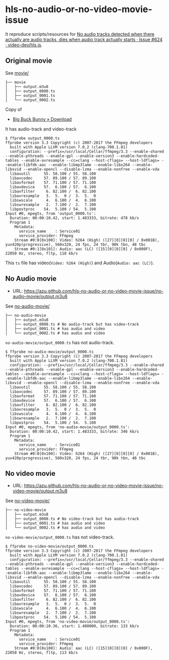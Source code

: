 # hls-no-audio-or-no-video-movie-issue

It reproduce scripts/resources for [No audio tracks detected when there actually are audio tracks, dies when audio track actually starts · Issue #624 · video-dev/hls.js](https://github.com/video-dev/hls.js/issues/624#issuecomment-294709070 "No audio tracks detected when there actually are audio tracks, dies when audio track actually starts · Issue #624 · video-dev/hls.js").

## Original movie

See [movie/](./movie)

```
├── movie
│   ├── output.m3u8
│   ├── output_0000.ts
│   ├── output_0001.ts
│   └── output_0002.ts
```

Copy of

- [Big Buck Bunny » Download](https://peach.blender.org/download/ "Big Buck Bunny » Download")

It has audio-track and video-track

```
$ ffprobe output_0000.ts
ffprobe version 3.3 Copyright (c) 2007-2017 the FFmpeg developers
  built with Apple LLVM version 7.0.2 (clang-700.1.81)
  configuration: --prefix=/usr/local/Cellar/ffmpeg/3.3 --enable-shared --enable-pthreads --enable-gpl --enable-version3 --enable-hardcoded-tables --enable-avresample --cc=clang --host-cflags= --host-ldflags= --enable-libfdk-aac --enable-libmp3lame --enable-libx264 --enable-libxvid --enable-opencl --disable-lzma --enable-nonfree --enable-vda
  libavutil      55. 58.100 / 55. 58.100
  libavcodec     57. 89.100 / 57. 89.100
  libavformat    57. 71.100 / 57. 71.100
  libavdevice    57.  6.100 / 57.  6.100
  libavfilter     6. 82.100 /  6. 82.100
  libavresample   3.  5.  0 /  3.  5.  0
  libswscale      4.  6.100 /  4.  6.100
  libswresample   2.  7.100 /  2.  7.100
  libpostproc    54.  5.100 / 54.  5.100
Input #0, mpegts, from 'output_0000.ts':
  Duration: 00:00:10.42, start: 1.483333, bitrate: 478 kb/s
  Program 1
    Metadata:
      service_name    : Service01
      service_provider: FFmpeg
    Stream #0:0[0x100]: Video: h264 (High) ([27][0][0][0] / 0x001B), yuv420p(progressive), 560x320, 24 fps, 24 tbr, 90k tbn, 48 tbc
    Stream #0:1[0x101]: Audio: aac (LC) ([15][0][0][0] / 0x000F), 22050 Hz, stereo, fltp, 118 kb/s
```

This `ts` file has video(`Video: h264 (High)`) and Audio(`Audio: aac (LC)`).


## No Audio movie

- URL: <https://azu.github.com/hls-no-audio-or-no-video-movie-issue/no-audio-movie/output.m3u8>

See [no-audio-movie/](./no-audio-movie)


```
├── no-audio-movie
│   ├── output.m3u8
│   ├── output_0000.ts # No audio-track but has video-track
│   ├── output_0001.ts # has audio and video
│   └── output_0002.ts # has audio and video
```

`no-audio-movie/output_0000.ts` has not audio-track.

```
$ ffprobe no-audio-movie/output_0000.ts
ffprobe version 3.3 Copyright (c) 2007-2017 the FFmpeg developers
  built with Apple LLVM version 7.0.2 (clang-700.1.81)
  configuration: --prefix=/usr/local/Cellar/ffmpeg/3.3 --enable-shared --enable-pthreads --enable-gpl --enable-version3 --enable-hardcoded-tables --enable-avresample --cc=clang --host-cflags= --host-ldflags= --enable-libfdk-aac --enable-libmp3lame --enable-libx264 --enable-libxvid --enable-opencl --disable-lzma --enable-nonfree --enable-vda
  libavutil      55. 58.100 / 55. 58.100
  libavcodec     57. 89.100 / 57. 89.100
  libavformat    57. 71.100 / 57. 71.100
  libavdevice    57.  6.100 / 57.  6.100
  libavfilter     6. 82.100 /  6. 82.100
  libavresample   3.  5.  0 /  3.  5.  0
  libswscale      4.  6.100 /  4.  6.100
  libswresample   2.  7.100 /  2.  7.100
  libpostproc    54.  5.100 / 54.  5.100
Input #0, mpegts, from 'no-audio-movie/output_0000.ts':
  Duration: 00:00:10.42, start: 1.483333, bitrate: 346 kb/s
  Program 1
    Metadata:
      service_name    : Service01
      service_provider: FFmpeg
    Stream #0:0[0x100]: Video: h264 (High) ([27][0][0][0] / 0x001B), yuv420p(progressive), 560x320, 24 fps, 24 tbr, 90k tbn, 48 tbc
```


## No video movie

- URL: <https://azu.github.com/hls-no-audio-or-no-video-movie-issue/no-video-movie/output.m3u8>

See [no-video-movie/](./no-video-movie)

```
├── no-video-movie
│   ├── output.m3u8
│   ├── output_0000.ts # No video-track but has audio-track
│   ├── output_0001.ts # has audio and video
│   └── output_0002.ts # has audio and video
```

`no-video-movie/output_0000.ts` has not video-track.

```
$ ffprobe no-video-movie/output_0000.ts
ffprobe version 3.3 Copyright (c) 2007-2017 the FFmpeg developers
  built with Apple LLVM version 7.0.2 (clang-700.1.81)
  configuration: --prefix=/usr/local/Cellar/ffmpeg/3.3 --enable-shared --enable-pthreads --enable-gpl --enable-version3 --enable-hardcoded-tables --enable-avresample --cc=clang --host-cflags= --host-ldflags= --enable-libfdk-aac --enable-libmp3lame --enable-libx264 --enable-libxvid --enable-opencl --disable-lzma --enable-nonfree --enable-vda
  libavutil      55. 58.100 / 55. 58.100
  libavcodec     57. 89.100 / 57. 89.100
  libavformat    57. 71.100 / 57. 71.100
  libavdevice    57.  6.100 / 57.  6.100
  libavfilter     6. 82.100 /  6. 82.100
  libavresample   3.  5.  0 /  3.  5.  0
  libswscale      4.  6.100 /  4.  6.100
  libswresample   2.  7.100 /  2.  7.100
  libpostproc    54.  5.100 / 54.  5.100
Input #0, mpegts, from 'no-video-movie/output_0000.ts':
  Duration: 00:00:10.36, start: 1.400000, bitrate: 133 kb/s
  Program 1
    Metadata:
      service_name    : Service01
      service_provider: FFmpeg
    Stream #0:0[0x100]: Audio: aac (LC) ([15][0][0][0] / 0x000F), 22050 Hz, stereo, fltp, 113 kb/s
```